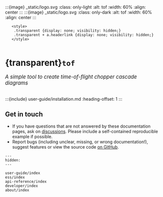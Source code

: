 :::{image} _static/logo.svg
:class: only-light
:alt: tof
:width: 60%
:align: center
:::
:::{image} _static/logo.svg
:class: only-dark
:alt: tof
:width: 60%
:align: center
:::

```{raw} html
   <style>
    .transparent {display: none; visibility: hidden;}
    .transparent + a.headerlink {display: none; visibility: hidden;}
   </style>
```

```{role} transparent
```

# {transparent}`tof`

<span style="font-size:1.2em;font-style:italic;color:var(--pst-color-text-muted)">
  A simple tool to create time-of-flight chopper cascade diagrams
  </br></br>
</span>

:::{include} user-guide/installation.md
:heading-offset: 1
:::

## Get in touch

- If you have questions that are not answered by these documentation pages, ask on [discussions](https://github.com/scipp/tof/discussions). Please include a self-contained reproducible example if possible.
- Report bugs (including unclear, missing, or wrong documentation!), suggest features or view the source code [on GitHub](https://github.com/scipp/tof).

```{toctree}
---
hidden:
---

user-guide/index
ess/index
api-reference/index
developer/index
about/index
```

